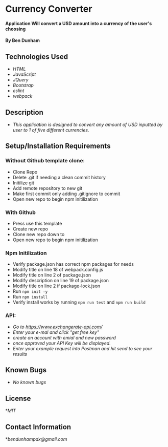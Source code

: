 # Currency Converter

#### Application Will convert a USD amount into a currency of the user's choosing

#### By Ben Dunham

## Technologies Used

* _HTML_
* _JavaScript_
* _JQuery_
* _Bootstrap_
* _eslint_
* _webpack_

## Description
* _This application is designed to convert any amount of USD inputted by user to 1 of five different currencies._

## Setup/Installation Requirements


### Without Github template clone:
* Clone Repo
* Delete .git if needing a clean commit history
* Initilize git
* Add remote repository to new git
* Make first commit only adding .gitignore to commit
* Open new repo to begin npm initilization

### With Github
* Press use this template
* Create new repo
* Clone new repo down to
* Open new repo to begin npm initilization

### Npm Initilization
* Verify package.json has correct npm packages for needs
* Modify title on line 18 of webpack.config.js
* Modify title on line 2 of package.json
* Modify description on line 19 of package.json
* Modify title on line 2 if package-lock.json
* Run ```npm init -y```
* Run ```npm install```
* Verify install works by running ```npm run test``` and ```npm run build```

### API:
* _Go to https://www.exchangerate-api.com/_
* _Enter your e-mal and click "get free key"_
* _create an account with emial and new password_
* _once approved your API Key will be displayed._
* _Enter your example request into Postman and hit send to see your results_

## Known Bugs

* _No known bugs_


## License
*_MIT_

## Contact Information

*_bendunhampdx@gmail.com_
